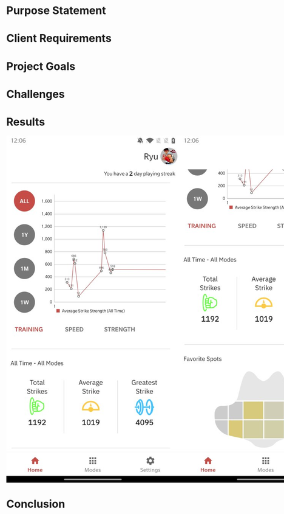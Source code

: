# Purpose Statement

# Client Requirements

# Project Goals

# Challenges

# Results

<div style="display: flex; flex-flow: row nowrap;">
    <img src="./img/homepage_light_1.jpg" alt="Home Page (Light Theme)" style="flex-grow: 1;">
    <img src="./img/homepage_light_2.jpg" alt="Home Page (Light Theme)" style="flex-grow: 1;">
    <img src="./img/homepage_dark_1.jpg" alt="Home Page (Dark Theme)" style="flex-grow: 1;">
    <img src="./img/homepage_dark_2.jpg" alt="Home Page (Dark Theme)" style="flex-grow: 1;">
</div>

# Conclusion
